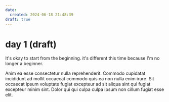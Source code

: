 ```yaml
---
date:
  created: 2024-06-18 21:48:39
draft: true
---
```


# day 1 (draft)

It's okay to start from the beginning. it's different this time because I'm no longer a beginner.
<!-- more -->
Anim ea esse consectetur nulla reprehenderit. Commodo cupidatat incididunt ad mollit occaecat commodo quis ea non nulla enim irure. Sit occaecat ipsum voluptate fugiat excepteur ad sit aliqua sint qui fugiat excepteur minim sint. Dolor qui qui culpa culpa ipsum non cillum fugiat esse elit.
